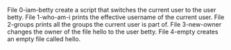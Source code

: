 File 0-iam-betty create a script that switches the current user to the user betty.
File 1-who-am-i  prints the effective username of the current user. 
File 2-groups prints all the groups the current user is part of.
File 3-new-owner changes the owner of the file hello to the user betty.
File 4-empty creates an empty file called hello.

